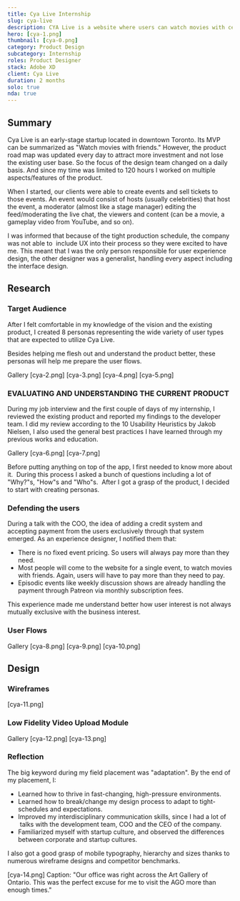 ```yaml
---
title: Cya Live Internship
slug: cya-live
description: CYA Live is a website where users can watch movies with celebrities and friends.
hero: [cya-1.png]
thumbnail: [cya-0.png]
category: Product Design
subcategory: Internship
roles: Product Designer
stack: Adobe XD
client: Cya Live
duration: 2 months
solo: true
nda: true
---
```


## Summary

Cya Live is an early-stage startup located in downtown Toronto. Its MVP can be summarized as "Watch movies with friends." However, the product road map was updated every day to attract more investment and not lose the existing user base. So the focus of the design team changed on a daily basis. And since my time was limited to 120 hours I worked on multiple aspects/features of the product.

When I started, our clients were able to create events and sell tickets to those events. An event would consist of hosts (usually celebrities) that host the event, a moderator (almost like a stage manager) editing the feed/moderating the live chat, the viewers and content (can be a movie, a gameplay video from YouTube, and so on).

I was informed that because of the tight production schedule, the company was not able to  include UX into their process so they were excited to have me. This meant that I was the only person responsible for user experience design, the other designer was a generalist, handling every aspect including the interface design.

## Research

### Target Audience

After I felt comfortable in my knowledge of the vision and the existing product, I created 8 personas representing the wide variety of user types that are expected to utilize Cya Live.

Besides helping me flesh out and understand the product better, these personas will help me prepare the user flows.

Gallery
[cya-2.png]
[cya-3.png]
[cya-4.png]
[cya-5.png]

### EVALUATING AND UNDERSTANDING THE CURRENT PRODUCT

During my job interview and the first couple of days of my internship, I reviewed the existing product and reported my findings to the developer team. I did my review according to the 10 Usability Heuristics by Jakob Nielsen, I also used the general best practices I have learned through my previous works and education.

Gallery
[cya-6.png]
[cya-7.png]

Before putting anything on top of the app, I first needed to know more about it.  During this process I asked a bunch of questions including a lot of "Why?"s, "How"s and "Who"s.  After I got a grasp of the product, I decided to start with creating personas.

### Defending the users

During a talk with the COO, the idea of adding a credit system and accepting payment from the users exclusively through that system emerged. As an experience designer, I notified them that:

- There is no fixed event pricing. So users will always pay more than they need.
- Most people will come to the website for a single event, to watch movies with friends. Again, users will have to pay more than they need to pay.
- Episodic events like weekly discussion shows are already handling the payment through Patreon via monthly subscription fees.

This experience made me understand better how user interest is not always mutually exclusive with the business interest.

### User Flows

Gallery
[cya-8.png]
[cya-9.png]
[cya-10.png]

## Design

### Wireframes

[cya-11.png]

### Low Fidelity Video Upload Module

Gallery
[cya-12.png]
[cya-13.png]

### Reflection

The big keyword during my field placement was "adaptation". By the end of my placement, I:

- Learned how to thrive in fast-changing, high-pressure environments.
- Learned how to break/change my design process to adapt to tight-schedules and expectations.
- Improved my interdisciplinary communication skills, since I had a lot of  talks with the development team, COO and the CEO of the company.
- Familiarized myself with startup culture, and observed the differences between corporate and startup cultures.

I also got a good grasp of mobile typography, hierarchy and sizes thanks to numerous wireframe designs and competitor benchmarks.

[cya-14.png]
Caption: "Our office was right across the Art Gallery of Ontario. This was the perfect excuse for me to visit the AGO more than enough times."
